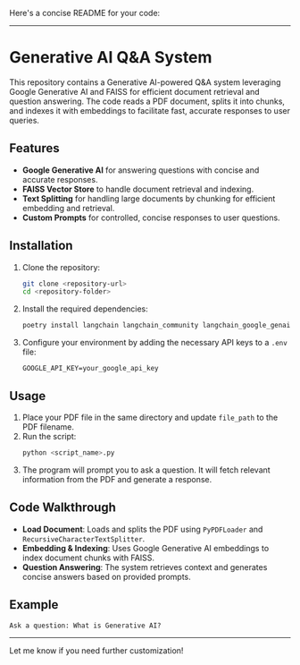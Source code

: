Here's a concise README for your code:

---

# Generative AI Q&A System

This repository contains a Generative AI-powered Q&A system leveraging Google Generative AI and FAISS for efficient document retrieval and question answering. The code reads a PDF document, splits it into chunks, and indexes it with embeddings to facilitate fast, accurate responses to user queries.

## Features

- **Google Generative AI** for answering questions with concise and accurate responses.
- **FAISS Vector Store** to handle document retrieval and indexing.
- **Text Splitting** for handling large documents by chunking for efficient embedding and retrieval.
- **Custom Prompts** for controlled, concise responses to user questions.

## Installation

1. Clone the repository:
   ```bash
   git clone <repository-url>
   cd <repository-folder>
   ```

2. Install the required dependencies:
   ```bash
   poetry install langchain langchain_community langchain_google_genai python-dotenv
   ```

3. Configure your environment by adding the necessary API keys to a `.env` file:
   ```plaintext
   GOOGLE_API_KEY=your_google_api_key
   ```

## Usage

1. Place your PDF file in the same directory and update `file_path` to the PDF filename.
2. Run the script:
   ```bash
   python <script_name>.py
   ```
3. The program will prompt you to ask a question. It will fetch relevant information from the PDF and generate a response.

## Code Walkthrough

- **Load Document**: Loads and splits the PDF using `PyPDFLoader` and `RecursiveCharacterTextSplitter`.
- **Embedding & Indexing**: Uses Google Generative AI embeddings to index document chunks with FAISS.
- **Question Answering**: The system retrieves context and generates concise answers based on provided prompts.

## Example

```plaintext
Ask a question: What is Generative AI?
```

---

Let me know if you need further customization!